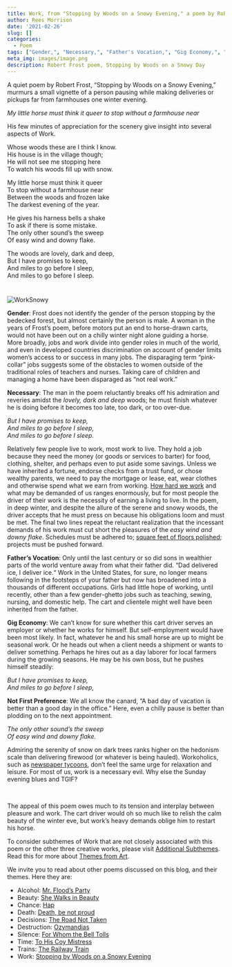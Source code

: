 ```yaml
---
title: Work, from "Stopping by Woods on a Snowy Evening," a poem by Robert Frost
author: Rees Morrison
date: '2021-02-26'
slug: []
categories:
  - Poem
tags: ["Gender,", "Necessary,", "Father's Vocation,", "Gig Economy,", "Not First Preference", ]
meta_img: images/image.png
description: Robert Frost poem, Stopping by Woods on a Snowy Day
---
```


A quiet poem by Robert Frost, “Stopping by Woods on a Snowy Evening,” murmurs a small vignette of a person pausing while making deliveries or pickups far from farmhouses one winter evening.   

*My little horse must think it queer*
*to stop without a farmhouse near*

His few minutes of appreciation for the scenery give insight into several aspects of Work.  

<!--more-->

Whose woods these are I think I know.     
His house is in the village though;     
He will not see me stopping here     
To watch his woods fill up with snow.     

My little horse must think it queer     
To stop without a farmhouse near    
Between the woods and frozen lake     
The darkest evening of the year.     

He gives his harness bells a shake     
To ask if there is some mistake.     
The only other sound’s the sweep    
Of easy wind and downy flake.     

The woods are lovely, dark and deep,     
But I have promises to keep,     
And miles to go before I sleep,     
And miles to go before I sleep.  

# <poem lyric end>

![WorkSnowy](/media/WorkSnowy.jpg)

**Gender**: Frost does not identify the gender of the person stopping by the bedecked forest, but almost certainly the person is male. A woman in the years of Frost’s poem, before motors put an end to horse-drawn carts, would not have been out on a chilly winter night alone guiding a horse.  More broadly, jobs and work divide into gender roles in much of the world, and even in developed countries discrimination on account of gender limits women’s access to or success in many jobs.  The disparaging term “pink-collar” jobs suggests some of the obstacles to women outside of the traditional roles of teachers and nurses.  Taking care of children and managing a home have been disparaged as “not real work.”

**Necessary**:  The man in the poem reluctantly breaks off his admiration and reveries amidst the *lovely, dark and deep* woods; he must finish whatever he is doing before it becomes too late, too dark, or too over-due.

*But I have promises to keep,*   
*And miles to go before I sleep,*   
*And miles to go before I sleep.*

Relatively few people live to work, most work to live.  They hold a job because they need the money (or goods or services to barter) for food, clothing, shelter, and perhaps even to put aside some savings.  Unless we have inherited a fortune, endorse checks from a trust fund, or chose wealthy parents, we need to pay the mortgage or lease, eat, wear clothes and otherwise spend what we earn from working.  [How hard we work](https://themesfromart.com/blog/2021-02-26-workproud/workproud/) and what may be demanded of us ranges enormously, but for most people the driver of their work is the necessity of earning a living to live.  In the poem, in deep winter, and despite the allure of the serene and snowy woods, the driver accepts that he must press on because his obligations loom and must be met.  The final two lines repeat the reluctant realization that the incessant demands of his work must cut short the pleasures of the *easy wind and downy flake*.  Schedules must be adhered to; [square feet of floors polished](https://themesfromart.com/blog/2021-02-26-workscrapers/workscrapers/); projects must be pushed forward.

**Father’s Vocation**:   Only until the last century or so did sons in wealthier parts of the world venture away from what their father did.  “Dad delivered ice, I deliver ice.“  Work in the United States, for sure, no longer means following in the footsteps of your father but now has broadened into a thousands of different occupations.  Girls had little hope of working, until recently, other than a few gender-ghetto jobs such as teaching, sewing, nursing, and domestic help.  The cart and clientele might well have been inherited from the father.

**Gig Economy**:  We can’t know for sure whether this cart driver serves an employer or whether he works for himself.  But self-employment would have been most likely.  In fact, whatever he and his small horse are up to might be seasonal work.  Or he heads out when a client needs a shipment or wants to deliver something.  Perhaps he hires out as a day laborer for local farmers during the growing seasons.   He may be his own boss, but he pushes himself steadily:

*But I have promises to keep,*   
*And miles to go before I sleep,*   

**Not First Preference**:   We all know the canard, “A bad day of vacation is better than a good day in the office.”   Here, even a chilly pause is better than plodding on to the next appointment.

*The only other sound’s the sweep*   
*Of easy wind and downy flake.*   

Admiring the serenity of snow on dark trees ranks higher on the hedonism scale than delivering firewood (or whatever is being hauled).  Workoholics, such as [newspaper tycoons](https://themesfromart.com/blog/2021-02-26-workkane/workkane/), don’t feel the same urge for relaxation and leisure.  For most of us, work is a necessary evil.  Why else the Sunday evening blues and TGIF?

&nbsp;

The appeal of this poem owes much to its tension and interplay between pleasure and work.  The cart driver would oh so much like to relish the calm beauty of the winter eve, but work’s heavy demands oblige him to restart his horse.

To consider subthemes of Work that are not closely associated with this poem or the other three creative works, please visit [Additional Subthemes](https://themesfromart.com/blog/2021-02-26-workadditional/workperspective/).   Read this for more about [Themes from Art](http://bit.ly/3sRXopI).

We invite you to read about other poems discussed on this blog, and their themes.  Here they are: 

* Alcohol: [Mr. Flood’s Party](https://themesfromart.com/post/2021-01-24-alcohol-flood-frost/alcohol/)
* Beauty: [She Walks in Beauty](https://themesfromart.com/post/2021-04-21-beauty-she-walks-in-beauty-a-poem-by-lord-byron/beautybyron/)
* Chance: [Hap](https://themesfromart.com/post/2021-03-14-chancehap/chancehap/)
* Death: [Death, be not proud](https://themesfromart.com/post/2021-05-03-death-from-death-be-not-proud-a-poem-by-john-donne/deathdonne/)
* Decisions: [The Road Not Taken](https://themesfromart.com/post/2021-02-08-decisions-from-the-road-not-taken-a-poem-by-robert-frost/decisionsroadfrost/)
* Destruction: [Ozymandias](https://themesfromart.com/post/2021-02-18-destruction-ozymandias-a-poem-by-percy-bysshe-shelley/destructoz/)
* Silence: [For Whom the Bell Tolls](https://themesfromart.com/post/2021-04-08-silencedonne/silencedonne/)
* Time: [To His Coy Mistress](https://themesfromart.com/post/2021-03-08-time-to-his-coy-mistress-by-andrew-marvell/timecoy/)
* Trains: [The Railway Train](https://themesfromart.com/post/2021-05-10-trains-from-the-railway-train-a-poem-by-emily-dickineson/trainsdickinson/)   
* Work: [Stopping by Woods on a Snowy Evening](https://themesfromart.com/post/2021-02-26-worksnowy/worksnowy/)


